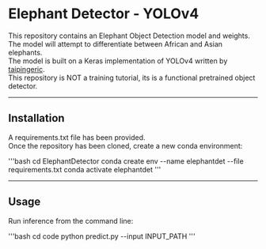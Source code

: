 # Elephant Detector - YOLOv4

This repository contains an Elephant Object Detection model and weights.  
The model will attempt to differentiate between African and Asian elephants.  
The model is built on a Keras implementation of YOLOv4 written by [taipingeric](https://github.com/taipingeric/yolo-v4-tf.keras).  
This repository is NOT a training tutorial, its is a functional pretrained object detector.

---

## Installation

A requirements.txt file has been provided.  
Once the repository has been cloned, create a new conda environment:

'''bash
cd ElephantDetector
conda create env --name elephantdet --file requirements.txt
conda activate elephantdet
'''

---

## Usage

Run inference from the command line:  

'''bash
cd code
python predict.py --input INPUT_PATH 
'''
